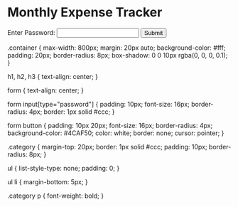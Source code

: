 <!DOCTYPE html>
<html lang="en">
<head>
    <meta charset="UTF-8">
    <meta name="viewport" content="width=device-width, initial-scale=1.0">
    <title>Monthly Expense Tracker</title>
    <link rel="stylesheet" href="style.css">
</head>
<body>
    <div class="container">
        <h1>Monthly Expense Tracker</h1>
        <form id="passwordForm">
            <label for="password">Enter Password:</label>
            <input type="password" id="password" name="password" required>
            <button type="submit">Submit</button>
        </form>
        <div id="expenses" style="display: none;">
            <h2>Expense Categories</h2>
            <div id="food" class="category">
                <h3>Food</h3>
                <ul id="foodList"></ul>
                <p>Total: <span id="foodTotal">0</span></p>
            </div>
            <div id="utilities" class="category">
                <h3>Utilities</h3>
                <ul id="utilitiesList"></ul>
                <p>Total: <span id="utilitiesTotal">0</span></p>
            </div>
            <div id="travel" class="category">
                <h3>Travel</h3>
                <ul id="travelList"></ul>
                <p>Total: <span id="travelTotal">0</span></p>
            </div>
            <div id="other" class="category">
                <h3>Other</h3>
                <ul id="otherList"></ul>
                <p>Total: <span id="otherTotal">0</span></p>
            </div>
        </div>
    </div>
<script>
document.getElementById("passwordForm").addEventListener("submit", function(event) {
    event.preventDefault();
    const password = document.getElementById("password").value;
    if (password === "6969") {
        document.getElementById("passwordForm").style.display = "none";
        document.getElementById("expenses").style.display = "block";
        // You can add further JavaScript functionality here to handle expense tracking
    } else {
        alert("Incorrect password. Please try again.");
    }
});
</script>
    <script src="script.js"></script>
</body {
    font-family: Arial, sans-serif;
    background-color: #f4f4f4;
    margin: 0;
    padding: 0;
}

.container {
    max-width: 800px;
    margin: 20px auto;
    background-color: #fff;
    padding: 20px;
    border-radius: 8px;
    box-shadow: 0 0 10px rgba(0, 0, 0, 0.1);
}

h1, h2, h3 {
    text-align: center;
}

form {
    text-align: center;
}

form input[type="password"] {
    padding: 10px;
    font-size: 16px;
    border-radius: 4px;
    border: 1px solid #ccc;
}

form button {
    padding: 10px 20px;
    font-size: 16px;
    border-radius: 4px;
    background-color: #4CAF50;
    color: white;
    border: none;
    cursor: pointer;
}

.category {
    margin-top: 20px;
    border: 1px solid #ccc;
    padding: 10px;
    border-radius: 8px;
}

ul {
    list-style-type: none;
    padding: 0;
}

ul li {
    margin-bottom: 5px;
}

.category p {
    font-weight: bold;
}
>
</html>
